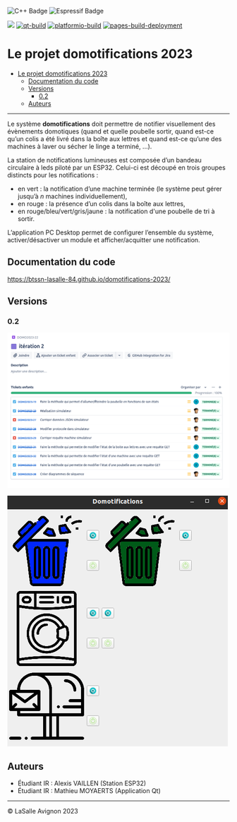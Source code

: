 ![C++ Badge](https://img.shields.io/badge/C%2B%2B-00599C?logo=cplusplus&logoColor=fff&style=plastic) ![Espressif Badge](https://img.shields.io/badge/Espressif-E7352C?logo=espressif&logoColor=fff&style=plastic)

![](https://badgen.net/badge/Qt/5.12.8/green) [![qt-build](https://github.com/btssn-lasalle-84/domotifications-2023/actions/workflows/make-qt.yml/badge.svg)](https://github.com/btssn-lasalle-84/domotifications-2023/actions/workflows/make-qt.yml) [![platformio-build](https://github.com/btssn-lasalle-84/domotifications-2023/actions/workflows/build-platformio.yml/badge.svg)](https://github.com/btssn-lasalle-84/domotifications-2023/actions/workflows/build-platformio.yml) [![pages-build-deployment](https://github.com/btssn-lasalle-84/domotifications-2023/actions/workflows/pages/pages-build-deployment/badge.svg?branch=develop)](https://github.com/btssn-lasalle-84/domotifications-2023/actions/workflows/pages/pages-build-deployment)

# Le projet domotifications 2023

- [Le projet domotifications 2023](#le-projet-domotifications-2023)
  - [Documentation du code](#documentation-du-code)
  - [Versions](#versions)
    - [0.2](#01)
  - [Auteurs](#auteurs)

---

Le système **domotifications** doit permettre de notifier visuellement des évènements domotiques (quand et quelle poubelle sortir, quand est-ce qu’un colis a été livré dans la boîte aux lettres et quand est-ce qu’une des machines à laver ou sécher le linge a terminé, ...).

La station de notifications lumineuses est composée d’un bandeau circulaire à leds piloté par un ESP32. Celui-ci est découpé en trois groupes distincts pour les notifications :

- en vert : la notification d’une machine terminée (le système peut gérer jusqu’à _n_ machines individuellement),
- en rouge : la présence d’un colis dans la boîte aux lettres,
- en rouge/bleu/vert/gris/jaune : la notification d'une poubelle de tri à sortir.

L’application PC Desktop permet de configurer l’ensemble du système, activer/désactiver un module et afficher/acquitter une notification.

## Documentation du code

https://btssn-lasalle-84.github.io/domotifications-2023/

## Versions

### 0.2

![](images/jira-tickets-v0.2.png)

![](images/screenshot-qt-domotifications-v0.2.png)

## Auteurs

- Étudiant IR : Alexis VAILLEN (Station ESP32)
- Étudiant IR : Mathieu MOYAERTS (Application Qt)

---
©️ LaSalle Avignon 2023
